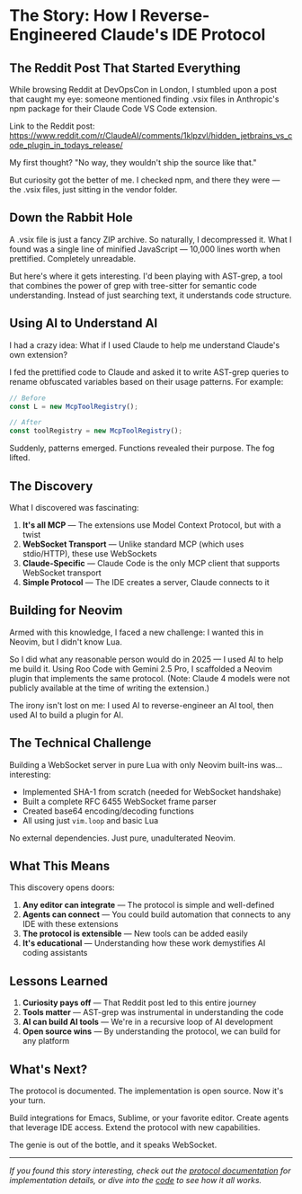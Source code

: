 # The Story: How I Reverse-Engineered Claude's IDE Protocol

## The Reddit Post That Started Everything

While browsing Reddit at DevOpsCon in London, I stumbled upon a post that caught my eye: someone mentioned finding .vsix files in Anthropic's npm package for their Claude Code VS Code extension.

Link to the Reddit post: <https://www.reddit.com/r/ClaudeAI/comments/1klpzvl/hidden_jetbrains_vs_code_plugin_in_todays_release/>

My first thought? "No way, they wouldn't ship the source like that."

But curiosity got the better of me. I checked npm, and there they were — the .vsix files, just sitting in the vendor folder.

## Down the Rabbit Hole

A .vsix file is just a fancy ZIP archive. So naturally, I decompressed it. What I found was a single line of minified JavaScript — 10,000 lines worth when prettified. Completely unreadable.

But here's where it gets interesting. I'd been playing with AST-grep, a tool that combines the power of grep with tree-sitter for semantic code understanding. Instead of just searching text, it understands code structure.

## Using AI to Understand AI

I had a crazy idea: What if I used Claude to help me understand Claude's own extension?

I fed the prettified code to Claude and asked it to write AST-grep queries to rename obfuscated variables based on their usage patterns. For example:

```javascript
// Before
const L = new McpToolRegistry();

// After
const toolRegistry = new McpToolRegistry();
```

Suddenly, patterns emerged. Functions revealed their purpose. The fog lifted.

## The Discovery

What I discovered was fascinating:

1. **It's all MCP** — The extensions use Model Context Protocol, but with a twist
2. **WebSocket Transport** — Unlike standard MCP (which uses stdio/HTTP), these use WebSockets
3. **Claude-Specific** — Claude Code is the only MCP client that supports WebSocket transport
4. **Simple Protocol** — The IDE creates a server, Claude connects to it

## Building for Neovim

Armed with this knowledge, I faced a new challenge: I wanted this in Neovim, but I didn't know Lua.

So I did what any reasonable person would do in 2025 — I used AI to help me build it. Using Roo Code with Gemini 2.5 Pro, I scaffolded a Neovim plugin that implements the same protocol. (Note: Claude 4 models were not publicly available at the time of writing the extension.)

The irony isn't lost on me: I used AI to reverse-engineer an AI tool, then used AI to build a plugin for AI.

## The Technical Challenge

Building a WebSocket server in pure Lua with only Neovim built-ins was... interesting:

- Implemented SHA-1 from scratch (needed for WebSocket handshake)
- Built a complete RFC 6455 WebSocket frame parser
- Created base64 encoding/decoding functions
- All using just `vim.loop` and basic Lua

No external dependencies. Just pure, unadulterated Neovim.

## What This Means

This discovery opens doors:

1. **Any editor can integrate** — The protocol is simple and well-defined
2. **Agents can connect** — You could build automation that connects to any IDE with these extensions
3. **The protocol is extensible** — New tools can be added easily
4. **It's educational** — Understanding how these work demystifies AI coding assistants

## Lessons Learned

1. **Curiosity pays off** — That Reddit post led to this entire journey
2. **Tools matter** — AST-grep was instrumental in understanding the code
3. **AI can build AI tools** — We're in a recursive loop of AI development
4. **Open source wins** — By understanding the protocol, we can build for any platform

## What's Next?

The protocol is documented. The implementation is open source. Now it's your turn.

Build integrations for Emacs, Sublime, or your favorite editor. Create agents that leverage IDE access. Extend the protocol with new capabilities.

The genie is out of the bottle, and it speaks WebSocket.

---

_If you found this story interesting, check out the [protocol documentation](./PROTOCOL.md) for implementation details, or dive into the [code](https://github.com/coder/claudecode.nvim) to see how it all works._
